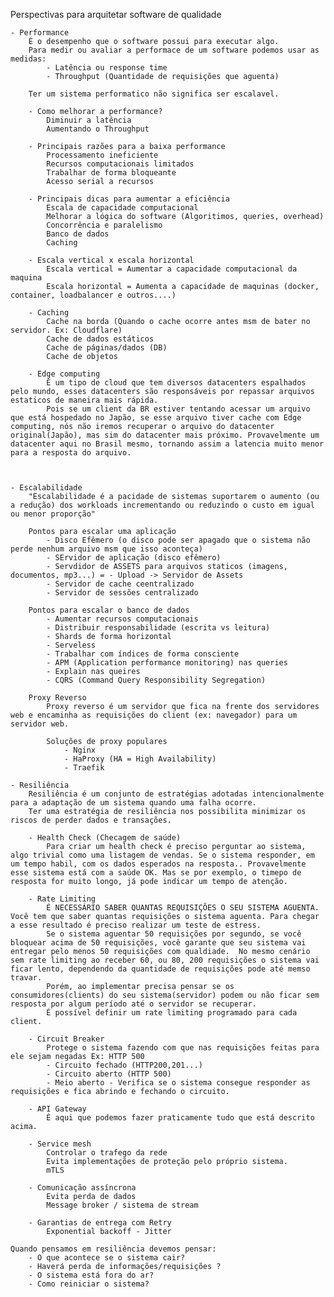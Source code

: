 Perspectivas para arquitetar software de qualidade

    - Performance
        É o desempenho que o software possui para executar algo.
        Para medir ou avaliar a performace de um software podemos usar as medidas:
            - Latência ou response time
            - Throughput (Quantidade de requisições que aguenta)
            
        Ter um sistema performatico não significa ser escalavel.
        
        - Como melhorar a performance?
            Diminuir a latência
            Aumentando o Throughput
        
        - Principais razões para a baixa performance
            Processamento ineficiente
            Recursos computacionais limitados
            Trabalhar de forma bloqueante
            Acesso serial a recursos 

        - Principais dicas para aumentar a eficiência
            Escala de capacidade computacional
            Melhorar a lógica do software (Algoritimos, queries, overhead)
            Concorrência e paralelismo
            Banco de dados 
            Caching

        - Escala vertical x escala horizontal
            Escala vertical = Aumentar a capacidade computacional da maquina
            Escala horizontal = Aumenta a capacidade de maquinas (docker, container, loadbalancer e outros....)

        - Caching
            Cache na borda (Quando o cache ocorre antes msm de bater no servidor. Ex: Cloudflare)
            Cache de dados estáticos
            Cache de páginas/dados (DB)
            Cache de objetos

        - Edge computing
            É um tipo de cloud que tem diversos datacenters espalhados pelo mundo, esses datacenters são responsáveis por repassar arquivos estaticos de maneira mais rápida. 
            Pois se um client da BR estiver tentando acessar um arquivo que está hospedado no Japão, se esse arquivo tiver cache com Edge computing, nós não iremos recuperar o arquivo do datacenter original(Japão), mas sim do datacenter mais próximo. Provavelmente um datacenter aqui no Brasil mesmo, tornando assim a latencia muito menor para a resposta do arquivo.
    


    - Escalabilidade
        "Escalabilidade é a pacidade de sistemas suportarem o aumento (ou a redução) dos workloads incrementando ou reduzindo o custo em igual ou menor proporção"

        Pontos para escalar uma aplicação
            - Disco Efêmero (o disco pode ser apagado que o sistema não perde nenhum arquivo msm que isso aconteça)
            - SErvidor de aplicação (disco efêmero) 
            - Servdidor de ASSETS para arquivos staticos (imagens, documentos, mp3...) = - Upload -> Servidor de Assets
            - Servidor de cache ceentralizado
            - Servidor de sessões centralizado
        
        Pontos para escalar o banco de dados
            - Aumentar recursos computacionais
            - Distribuir responsabilidade (escrita vs leitura)
            - Shards de forma horizontal
            - Serveless
            - Trabalhar com índices de forma consciente
            - APM (Application performance monitoring) nas queries
            - Explain nas queires
            - CQRS (Command Query Responsibility Segregation)

        Proxy Reverso
            Proxy reverso é um servidor que fica na frente dos servidores web e encaminha as requisições do client (ex: navegador) para um servidor web.
            
            Soluções de proxy populares
                - Nginx
                - HaProxy (HA = High Availability)
                - Traefik
            
    - Resiliência
        Resiliência é um conjunto de estratégias adotadas intencionalmente para a adaptação de um sistema quando uma falha ocorre.
        Ter uma estratégia de resiliência nos possibilita minimizar os riscos de perder dados e transações.

        - Health Check (Checagem de saúde)
            Para criar um health check é preciso perguntar ao sistema, algo trivial como uma listagem de vendas. Se o sistema responder, em um tempo habil, com os dados esperados na resposta.. Provavelmente esse sistema está com a saúde OK. Mas se por exemplo, o timepo de resposta for muito longo, já pode indicar um tempo de atenção.

        - Rate Limiting
            É NECESSÁRIO SABER QUANTAS REQUISIÇÕES O SEU SISTEMA AGUENTA. Você tem que saber quantas requisições o sistema aguenta. Para chegar a esse resultado é preciso realizar um teste de estress.
            Se o sistema aguentar 50 requisições por segundo, se você bloquear acima de 50 requisições, você garante que seu sistema vai entregar pelo menos 50 requisições com qualdiade.  No mesmo cenário sem rate limiting ao receber 60, ou 80, 200 requisições o sistema vai ficar lento, dependendo da quantidade de requisições pode até memso  travar. 
            Porém, ao implementar precisa pensar se os consumidores(clients) do seu sistema(servidor) podem ou não ficar sem resposta por algum período até o servidor se recuperar.
            É possível definir um rate limiting programado para cada client.

        - Circuit Breaker
            Protege o sistema fazendo com que nas requisições feitas para ele sejam negadas Ex: HTTP 500
            - Circuito fechado (HTTP200,201...)
            - Circuito aberto (HTTP 500)
            - Meio aberto - Verifica se o sistema consegue responder as requisições e fica abrindo e fechando o circuito.

        - API Gateway
            É aqui que podemos fazer praticamente tudo que está descrito acima.

        - Service mesh
            Controlar o trafego da rede
            Evita implementações de proteção pelo próprio sistema.
            mTLS

        - Comunicação assíncrona
            Evita perda de dados
            Message broker / sistema de stream

        - Garantias de entrega com Retry
            Exponential backoff - Jitter     

    Quando pensamos em resiliência devemos pensar: 
        - O que acontece se o sistema cair? 
        - Haverá perda de informações/requisições ? 
        - O sistema está fora do ar? 
        - Como reiniciar o sistema? 